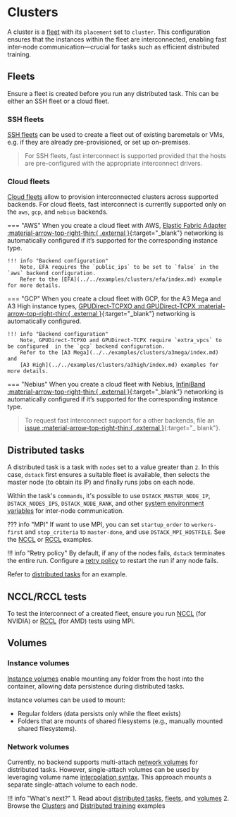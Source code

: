 # Clusters

A cluster is a [fleet](../concepts/fleets.md) with its `placement` set to `cluster`. This configuration ensures that the instances within the fleet are interconnected, enabling fast inter-node communication—crucial for tasks such as efficient distributed training.

## Fleets

Ensure a fleet is created before you run any distributed task. This can be either an SSH fleet or a cloud fleet.

### SSH fleets

[SSH fleets](../concepts/fleets.md#ssh) can be used to create a fleet out of existing baremetals or VMs, e.g. if they are already pre-provisioned, or set up on-premises.

> For SSH fleets, fast interconnect is supported provided that the hosts are pre-configured with the appropriate interconnect drivers.

### Cloud fleets

[Cloud fleets](../concepts/fleets.md#cloud) allow to provision interconnected clusters across supported backends.
For cloud fleets, fast interconnect is currently supported only on the `aws`, `gcp`, and `nebius` backends.

=== "AWS"
    When you create a cloud fleet with AWS, [Elastic Fabric Adapter :material-arrow-top-right-thin:{ .external }](https://docs.aws.amazon.com/AWSEC2/latest/UserGuide/efa.html){:target="_blank"} networking is automatically configured if it’s supported for the corresponding instance type.
    
    !!! info "Backend configuration"    
        Note, EFA requires the `public_ips` to be set to `false` in the `aws` backend configuration.
        Refer to the [EFA](../../examples/clusters/efa/index.md) example for more details.

=== "GCP"
    When you create a cloud fleet with GCP, for the A3 Mega and A3 High instance types, [GPUDirect-TCPXO and GPUDirect-TCPX :material-arrow-top-right-thin:{ .external }](https://cloud.google.com/kubernetes-engine/docs/how-to/gpu-bandwidth-gpudirect-tcpx-autopilot){:target="_blank"} networking is automatically configured.

    !!! info "Backend configuration"    
        Note, GPUDirect-TCPXO and GPUDirect-TCPX require `extra_vpcs` to be configured  in the `gcp` backend configuration.
        Refer to the [A3 Mega](../../examples/clusters/a3mega/index.md) and 
        [A3 High](../../examples/clusters/a3high/index.md) examples for more details.

=== "Nebius"
    When you create a cloud fleet with Nebius, [InfiniBand :material-arrow-top-right-thin:{ .external }](https://docs.nebius.com/compute/clusters/gpu){:target="_blank"} networking is automatically configured if it’s supported for the corresponding instance type.

> To request fast interconnect support for a other backends,
file an [issue :material-arrow-top-right-thin:{ .external }](https://github.com/dstackai/dstack/issues){:target="_ blank"}. 

## Distributed tasks

A distributed task is a task with `nodes` set to a value greater than `2`. In this case, `dstack` first ensures a 
suitable fleet is available, then selects the master node (to obtain its IP) and finally runs jobs on each node.

Within the task's `commands`, it's possible to use `DSTACK_MASTER_NODE_IP`, `DSTACK_NODES_IPS`, `DSTACK_NODE_RANK`, and other
[system environment variables](../concepts/tasks.md#system-environment-variables) for inter-node communication.

??? info "MPI"
    If want to use MPI, you can set `startup_order` to `workers-first` and `stop_criteria` to `master-done`, and use `DSTACK_MPI_HOSTFILE`.
    See the [NCCL](../../examples/clusters/nccl-tests/index.md) or [RCCL](../../examples/clusters/rccl-tests/index.md) examples.

!!! info "Retry policy"
    By default, if any of the nodes fails, `dstack` terminates the entire run. Configure a [retry policy](../concepts/tasks.md#retry-policy) to  restart the run if any node fails.

Refer to [distributed tasks](../concepts/tasks.md#distributed-tasks) for an example.

## NCCL/RCCL tests

To test the interconnect of a created fleet, ensure you run [NCCL](../../examples/clusters/nccl-tests/index.md) 
(for NVIDIA) or [RCCL](../../examples/clusters/rccl-tests/index.md) (for AMD) tests using MPI.

## Volumes

### Instance volumes

[Instance volumes](../concepts/volumes.md#instance) enable mounting any folder from the host into the container, allowing data persistence during distributed tasks.

Instance volumes can be used to mount:

* Regular folders (data persists only while the fleet exists)
* Folders that are mounts of shared filesystems (e.g., manually mounted shared filesystems).

### Network volumes
    
Currently, no backend supports multi-attach [network volumes](../concepts/volumes.md#network) for distributed tasks. However, single-attach volumes can be used by leveraging volume name [interpolation syntax](../concepts/volumes.md#distributed-tasks). This approach mounts a separate single-attach volume to each node.

!!! info "What's next?"
    1. Read about [distributed tasks](../concepts/tasks.md#distributed-tasks), [fleets](../concepts/fleets.md), and [volumes](../concepts/volumes.md)
    2. Browse the [Clusters](../../examples.md#clusters) and [Distributed training](../../examples.md#distributed-training) examples
    
